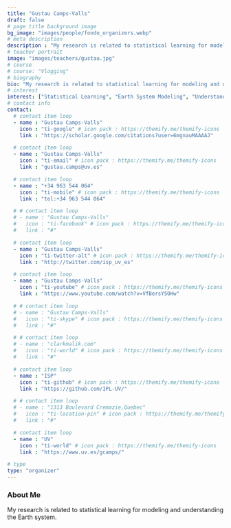 ```yaml
---
title: "Gustau Camps-Valls"
draft: false
# page title background image
bg_image: "images/people/fondo_organizers.webp"
# meta description
description : "My research is related to statistical learning for modeling and understanding the Earth system."
# teacher portrait
image: "images/teachers/gustau.jpg"
# course
# course: "Vlogging"
# biography
bio: "My research is related to statistical learning for modeling and understanding the Earth system."
# interest
interest: ["Statistical Learning", "Earth System Modeling", "Understanding Complex Systems"]
# contact info
contact:
  # contact item loop
  - name : "Gustau Camps-Valls"
    icon : "ti-google" # icon pack : https://themify.me/themify-icons
    link : "https://scholar.google.com/citations?user=6mgnauMAAAAJ"

  # contact item loop
  - name : "Gustau Camps-Valls"
    icon : "ti-email" # icon pack : https://themify.me/themify-icons
    link : "gustau.camps@uv.es"

  # contact item loop
  - name : "+34 963 544 064"
    icon : "ti-mobile" # icon pack : https://themify.me/themify-icons
    link : "tel:+34 963 544 064"

  # # contact item loop
  # - name : "Gustau Camps-Valls"
  #   icon : "ti-facebook" # icon pack : https://themify.me/themify-icons
  #   link : "#"

  # contact item loop
  - name : "Gustau Camps-Valls"
    icon : "ti-twitter-alt" # icon pack : https://themify.me/themify-icons
    link : "http://twitter.com/isp_uv_es"

  # contact item loop
  - name : "Gustau Camps-Valls"
    icon : "ti-youtube" # icon pack : https://themify.me/themify-icons
    link : "https://www.youtube.com/watch?v=VfBersY5OHw"

  # # contact item loop
  # - name : "Gustau Camps-Valls"
  #   icon : "ti-skype" # icon pack : https://themify.me/themify-icons
  #   link : "#"

  # # contact item loop
  # - name : "clarkmalik.com"
  #   icon : "ti-world" # icon pack : https://themify.me/themify-icons
  #   link : "#"

  # contact item loop
  - name : "ISP"
    icon : "ti-github" # icon pack : https://themify.me/themify-icons
    link : "https://github.com/IPL-UV/"

  # # contact item loop
  # - name : "1313 Boulevard Cremazie,Quebec"
  #   icon : "ti-location-pin" # icon pack : https://themify.me/themify-icons
  #   link : "#"

  # contact item loop
  - name : "UV"
    icon : "ti-world" # icon pack : https://themify.me/themify-icons
    link : "https://www.uv.es/gcamps/"

# type
type: "organizer"
---
```


### About Me

My research is related to statistical learning for modeling and understanding the Earth system.
